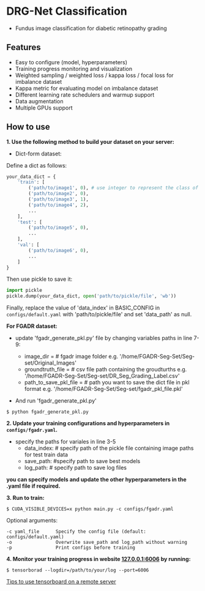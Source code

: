 # DRG-Net Classification 

- Fundus image classification for diabetic retinopathy grading 

## Features

- Easy to configure (model, hyperparameters)
- Training progress monitoring and visualization
- Weighted sampling / weighted loss / kappa loss / focal loss for imbalance dataset
- Kappa metric for evaluating model on imbalance dataset
- Different learning rate schedulers and warmup support
- Data augmentation
- Multiple GPUs support



## How to use

**1. Use the following method to build your dataset on your server:**

- Dict-form dataset:

Define a dict as follows:

```python
your_data_dict = {
    'train': [
        ('path/to/image1', 0), # use integer to represent the class of images (start from 0)
        ('path/to/image2', 0),
        ('path/to/image3', 1),
        ('path/to/image4', 2),
        ...
    ],
    'test': [
        ('path/to/image5', 0),
        ...
    ],
    'val': [
        ('path/to/image6', 0),
        ...
    ]
}
```

Then use pickle to save it:

```python
import pickle
pickle.dump(your_data_dict, open('path/to/pickle/file', 'wb'))
```

Finally, replace the value of 'data_index' in BASIC_CONFIG in `configs/default.yaml` with 'path/to/pickle/file' and set 'data_path' as null.

**For FGADR dataset:**

- update 'fgadr_generate_pkl.py' file by changing variables paths in line 7-9:
    - image_dir = # fgadr image folder e.g. '/home/FGADR-Seg-Set/Seg-set/Original_Images'
    - groundtruth_file = # csv file path containing the groudturths e.g. '/home/FGADR-Seg-Set/Seg-set/DR_Seg_Grading_Label.csv'
    - path_to_save_pkl_file = # path you want to save the dict file in pkl format e.g. '/home/FGADR-Seg-Set/Seg-set/fgadr_pkl_file.pkl'
    
- And run 'fgadr_generate_pkl.py' 
```shell
$ python fgadr_generate_pkl.py
```

**2. Update your training configurations and hyperparameters in `configs/fgadr.yaml`.**
- specify the paths for variales in line 3-5
    - data_index: # specify path of the pickle file containing image paths for test train data
    - save_path:  #specify path to save best models
    - log_path:  # specify path to save log files

**you can specify models and update the other hyperparameters in the .yaml file if required.**

**3. Run to train:**

```shell
$ CUDA_VISIBLE_DEVICES=x python main.py -c configs/fgadr.yaml
```

Optional arguments:
```
-c yaml_file      Specify the config file (default: configs/default.yaml)
-o                Overwrite save_path and log_path without warning
-p                Print configs before training
```

**4. Monitor your training progress in website [127.0.0.1:6006](127.0.0.1:6006) by running:**

```shell
$ tensorborad --logdir=/path/to/your/log --port=6006
```

[Tips to use tensorboard on a remote server](https://blog.yyliu.net/remote-tensorboard/)
